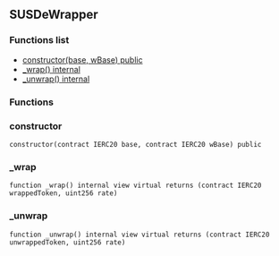 
## SUSDeWrapper

### Functions list
- [constructor(base, wBase) public](#constructor)
- [_wrap() internal](#_wrap)
- [_unwrap() internal](#_unwrap)

### Functions
### constructor

```solidity
constructor(contract IERC20 base, contract IERC20 wBase) public
```

### _wrap

```solidity
function _wrap() internal view virtual returns (contract IERC20 wrappedToken, uint256 rate)
```

### _unwrap

```solidity
function _unwrap() internal view virtual returns (contract IERC20 unwrappedToken, uint256 rate)
```


